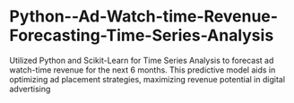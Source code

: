 # Python--Ad-Watch-time-Revenue-Forecasting-Time-Series-Analysis
Utilized Python and Scikit-Learn for Time Series Analysis to forecast ad watch-time revenue for the next 6 months. This predictive model aids in optimizing ad placement strategies, maximizing revenue potential in digital advertising

